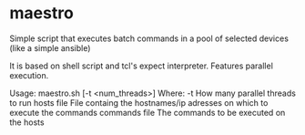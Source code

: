 # maestro
Simple script that executes batch commands in a pool of selected devices (like a simple ansible)

It is based on shell script and tcl's expect interpreter.
Features parallel execution.

Usage:
 maestro.sh [-t <num_threads>] <hosts file> <commands file>
  Where:
   -t <int>         How many parallel threads to run
   hosts file       File containg the hostnames/ip adresses on which to execute the commands
   commands file    The commands to be executed on the hosts
